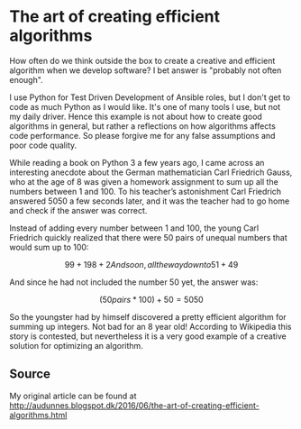 # The art of creating efficient algorithms

How often do we think outside the box to create a creative and efficient algorithm when we develop software?
I bet answer is "probably not often enough".

I use Python for Test Driven Development of Ansible roles, but I don't get to code as much Python as I would like.
It's one of many tools I use, but not my daily driver. Hence this example is not about how to create good algorithms in general,
but rather a reflections on how algorithms affects code performance. So please forgive me for any false assumptions and poor code quality.

While reading a book on Python 3 a few years ago, I came across an interesting anecdote about the German mathematician Carl Friedrich Gauss, who at the age of 8 was given a homework assignment to sum up all the numbers between 1 and 100. To his teacher’s astonishment Carl Friedrich answered 5050 a few seconds later, and it was the teacher had to go home and check if the answer was correct.

Instead of adding every number between 1 and 100, the young Carl Friedrich quickly realized that there were 50 pairs of unequal numbers that would sum up to 100:

```math
99 + 1
98 + 2
And so on, all the way down to 51 + 49
```

And since he had not included the number 50 yet, the answer was:

```math
(50 pairs * 100) + 50 = 5050
```

So the youngster had by himself discovered a pretty efficient algorithm for summing up integers. Not bad for an 8 year old!
According to Wikipedia this story is contested, but nevertheless it is a very good example of a creative solution for optimizing an algorithm.

## Source

My original article can be found at <http://audunnes.blogspot.dk/2016/06/the-art-of-creating-efficient-algorithms.html>
